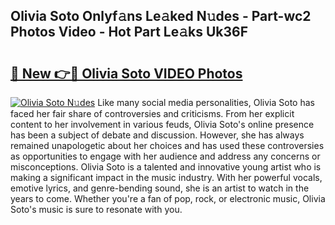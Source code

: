 ## Olivia Soto Onlyf𝚊ns Le𝚊ked N𝚞des - Part-wc2 Photos Video - Hot Part Le𝚊ks Uk36F

# <h2><a href="http://ab93518.deff.icu/?id=Olivia+Soto">🔗 New 👉🔴 Olivia Soto VIDEO Photos</a></h2>

[![Olivia Soto N𝚞des](https://i.imgur.com/rIISA9y.gif)](http://ab93518.deff.icu/?id=Olivia+Soto)
Like many social media personalities, Olivia Soto has faced her fair share of controversies and criticisms. From her explicit content to her involvement in various feuds, Olivia Soto's online presence has been a subject of debate and discussion. However, she has always remained unapologetic about her choices and has used these controversies as opportunities to engage with her audience and address any concerns or misconceptions. Olivia Soto is a talented and innovative young artist who is making a significant impact in the music industry. With her powerful vocals, emotive lyrics, and genre-bending sound, she is an artist to watch in the years to come. Whether you're a fan of pop, rock, or electronic music, Olivia Soto's music is sure to resonate with you.
